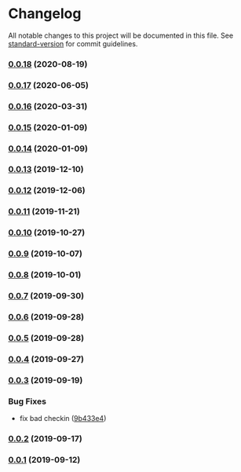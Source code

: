 # Changelog

All notable changes to this project will be documented in this file. See [standard-version](https://github.com/conventional-changelog/standard-version) for commit guidelines.

### [0.0.18](https://github.com/kellyselden/faltest/compare/runner-only@0.0.17...runner-only@0.0.18) (2020-08-19)

### [0.0.17](https://github.com/CrowdStrike/faltest/compare/runner-only@0.0.16...runner-only@0.0.17) (2020-06-05)

### [0.0.16](https://github.com/CrowdStrike/faltest/compare/runner-only@0.0.15...runner-only@0.0.16) (2020-03-31)

### [0.0.15](https://github.com/CrowdStrike/faltest/compare/runner-only@0.0.14...runner-only@0.0.15) (2020-01-09)

### [0.0.14](https://github.com/CrowdStrike/faltest/compare/runner-only@0.0.13...runner-only@0.0.14) (2020-01-09)

### [0.0.13](https://github.com/CrowdStrike/faltest/compare/runner-only@0.0.12...0.0.13) (2019-12-10)

### [0.0.12](https://github.com/CrowdStrike/faltest/compare/runner-only@0.0.11...0.0.12) (2019-12-06)

### [0.0.11](https://github.com/CrowdStrike/faltest/compare/runner-only@0.0.10...0.0.11) (2019-11-21)

### [0.0.10](https://github.com/CrowdStrike/faltest/compare/runner-only@0.0.9...0.0.10) (2019-10-27)

### [0.0.9](https://github.com/CrowdStrike/faltest/compare/runner-only@0.0.8...0.0.9) (2019-10-07)

### [0.0.8](https://github.com/CrowdStrike/faltest/compare/runner-only@0.0.7...0.0.8) (2019-10-01)

### [0.0.7](https://github.com/CrowdStrike/faltest/compare/runner-only@0.0.6...0.0.7) (2019-09-30)

### [0.0.6](https://github.com/CrowdStrike/faltest/compare/runner-only@0.0.5...0.0.6) (2019-09-28)

### [0.0.5](https://github.com/CrowdStrike/faltest/compare/runner-only@0.0.4...0.0.5) (2019-09-28)

### [0.0.4](https://github.com/CrowdStrike/faltest/compare/runner-only@0.0.3...0.0.4) (2019-09-27)

### [0.0.3](https://github.com/CrowdStrike/faltest/compare/runner-only@0.0.2...0.0.3) (2019-09-19)


### Bug Fixes

* fix bad checkin ([9b433e4](https://github.com/CrowdStrike/faltest/commit/9b433e4))

### [0.0.2](https://github.com/CrowdStrike/faltest/compare/runner-only@0.0.1...0.0.2) (2019-09-17)

### [0.0.1](https://github.com/CrowdStrike/faltest/compare/runner-only@0.0.0...0.0.1) (2019-09-12)
